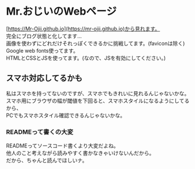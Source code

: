 # Mr.おじいのWebページ
[https://Mr-Ojii.github.io](https://mr-ojii.github.io)から見れます。  
完全にブログ状態と化してます...  
画像を使わずにどれだけそれっぽくできるかに挑戦してます。(faviconは除く)  
Google web fonts使ってます。  
HTMLとCSSとJSを使ってます。(なので、JSを有効にしてください。)

## スマホ対応してるかも  
私はスマホを持ってないのですが、スマホでもきれいに見れるんじゃないかな。  
スマホ用にブラウザの幅が閾値を下回ると、スマホスタイルになるようにしてるから、  
PCでもスマホスタイル確認できるんじゃないかな。

### READMEって書くの大変
READMEってソースコード書くより大変だよね。  
他人のこと考えながら読みやすく書かなきゃいけないんだから。  
だから、ちゃんと読んでほしいナ。